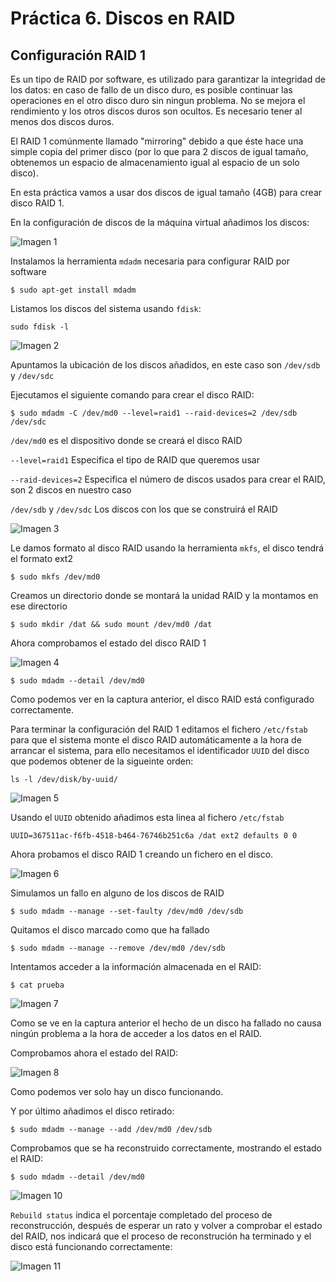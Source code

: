 # Práctica 6. Discos en RAID

## Configuración RAID 1 

Es un tipo de RAID por software, es utilizado para garantizar la integridad de los datos: en caso de fallo de un disco duro, es posible continuar las operaciones en el otro disco duro sin ningun problema. No se mejora el rendimiento y los otros discos duros son ocultos. Es necesario tener al menos dos discos duros. 

El RAID 1 comúnmente llamado "mirroring" debido a que éste hace una simple copia del primer disco (por lo que para 2 discos de igual tamaño, obtenemos un espacio de almacenamiento igual al espacio de un solo disco).

En esta práctica vamos a usar dos discos de igual tamaño (4GB) para crear disco RAID 1.

En la configuración de discos de la máquina virtual añadimos los discos:

![Imagen 1](http://i1210.photobucket.com/albums/cc420/mj4ever001/p6cap1.gif)

Instalamos la herramienta ``mdadm`` necesaria para configurar RAID por software

``$ sudo apt-get install mdadm``

Listamos los discos del sistema usando ``fdisk``:

``sudo fdisk -l``

![Imagen 2](http://i1210.photobucket.com/albums/cc420/mj4ever001/p6cap2.png)

Apuntamos la ubicación de los discos añadidos, en este caso son ``/dev/sdb`` y  ``/dev/sdc``

Ejecutamos el siguiente comando para crear el disco RAID:

``$ sudo mdadm -C /dev/md0 --level=raid1 --raid-devices=2 /dev/sdb /dev/sdc``

``/dev/md0`` es el dispositivo donde se creará el disco RAID

``--level=raid1`` Especifica el tipo de RAID que queremos usar

``--raid-devices=2`` Especifica el número de discos usados para crear el RAID, son 2 discos en nuestro caso

``/dev/sdb`` y ``/dev/sdc`` Los discos con los que se construirá el RAID

![Imagen 3](http://i1210.photobucket.com/albums/cc420/mj4ever001/p6cap3.png)

Le damos formato al disco RAID usando la herramienta ``mkfs``, el disco tendrá el formato ext2

``$ sudo mkfs /dev/md0``

Creamos un directorio donde se montará la unidad RAID y la montamos en ese directorio

``$ sudo mkdir /dat && sudo mount /dev/md0 /dat``

Ahora comprobamos el estado del disco RAID 1

![Imagen 4](http://i1210.photobucket.com/albums/cc420/mj4ever001/p6cap4.png)

``$ sudo mdadm --detail /dev/md0``

Como podemos ver en la captura anterior, el disco RAID está configurado correctamente.

Para terminar la configuración del RAID 1 editamos el fichero ``/etc/fstab`` para que el sistema monte el disco RAID automáticamente a la hora de arrancar el sistema, para ello necesitamos el identificador ``UUID`` del disco que podemos obtener de la sigueinte orden:

``ls -l /dev/disk/by-uuid/``

![Imagen 5](http://i1210.photobucket.com/albums/cc420/mj4ever001/p6cap5.png)

Usando el ``UUID`` obtenido añadimos esta linea al fichero ``/etc/fstab``

```
UUID=367511ac-f6fb-4518-b464-76746b251c6a /dat ext2 defaults 0 0
```

Ahora probamos el disco RAID 1 creando un fichero en el disco.

![Imagen 6](http://i1210.photobucket.com/albums/cc420/mj4ever001/p6cap6.png)

Simulamos un fallo en alguno de los discos de RAID

``$ sudo mdadm --manage --set-faulty /dev/md0 /dev/sdb``

Quitamos el disco marcado como que ha fallado

``$ sudo mdadm --manage --remove /dev/md0 /dev/sdb``

Intentamos acceder a la información almacenada en el RAID:

``$ cat prueba``

![Imagen 7](http://i1210.photobucket.com/albums/cc420/mj4ever001/p6cap7.png)

Como se ve en la captura anterior el hecho de un disco ha fallado no causa ningún problema a la hora de acceder a los datos en el RAID.

Comprobamos ahora el estado del RAID:

![Imagen 8](http://i1210.photobucket.com/albums/cc420/mj4ever001/p6cap8.png)

Como podemos ver solo hay un disco funcionando.

Y por último añadimos el disco retirado:

``$ sudo mdadm --manage --add /dev/md0 /dev/sdb``

Comprobamos que se ha reconstruido correctamente, mostrando el estado el RAID:

``$ sudo mdadm --detail /dev/md0``

![Imagen 10](http://i1210.photobucket.com/albums/cc420/mj4ever001/p6cap10.png)

``Rebuild status`` indica el porcentaje completado del proceso de reconstrucción, después de esperar un rato y volver a comprobar el estado del RAID, nos indicará que el proceso de reconstrución ha terminado y el disco está funcionando correctamente:

![Imagen 11](http://i1210.photobucket.com/albums/cc420/mj4ever001/p6cap11.png)


